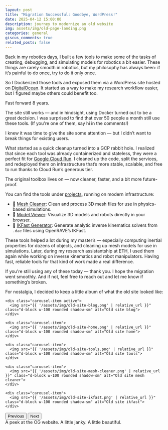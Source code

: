 ```yaml
---
layout: post
title: "Migration Successful: Goodbye, WordPress!"
date: 2025-04-12 15:00:00
description: journey to modernize an old website
img: assets/img/old-page-landing.png
categories: general
giscus_comments: true
related_posts: false
---
```


Back in my robotics days, I built a few tools to make some of the tasks of creating, debugging, and simulating models for robotics a bit easier. These things are rarely smooth in robotics, but my philosophy has always been: if it’s painful to do once, try to do it only once.

So I Dockerized those tools and exposed them via a WordPress site hosted on [DigitalOcean](https://www.digitalocean.com/). It started as a way to make my research workflow easier, but I figured maybe others could benefit too.

Fast forward 8 years.

The site still works — and in hindsight, using Docker turned out to be a great decision. I was surprised to find that over 50 people a month still use these tools. (If you're one of them, say hi in the comments!)

I knew it was time to give the site some attention — but I didn’t want to break things for existing users.

What started as a quick cleanup turned into a GCP rabbit hole. I realized that since each tool was already containerized and stateless, they were a perfect fit for [Google Cloud Run](https://cloud.google.com/run). I cleaned up the code, split the services, and redeployed them on infrastructure that’s more stable, scalable, and free to run thanks to Cloud Run’s generous tier.

The original toolbox lives on — now cleaner, faster, and a bit more future-proof.

You can find the tools under [projects](https://hamzamerzic.info/projects/), running on modern infrastructure:

- 🔧 [Mesh Cleaner](https://hamzamerzic.info/mesh_cleaner/): Clean and process 3D mesh files for use in physics-based simulations.
- 🧿 [Model Viewer](https://hamzamerzic.info/3d-viz/): Visualize 3D models and robots directly in your browser.
- 🤖 [IKFast Generator](https://hamzamerzic.info/ikfast/): Generate analytic inverse kinematics solvers from `.dae` files using OpenRAVE’s IKFast.

These tools helped a lot during my master’s — especially computing inertial properties for dozens of objects, and cleaning up mesh models for use in simulations. Later, during my research assistantship at ETH, I used them again while working on inverse kinematics and robot manipulators. Having fast, reliable tools for that kind of work made a real difference.

If you're still using any of these today — thank you. I hope the migration went smoothly. And if not, feel free to reach out and let me know if something’s broken.

For nostalgia, I decided to keep a little album of what the old site looked like:

<style>
  .masonry-gallery {
    column-count: 2;
    column-gap: 1rem;
  }

  @media (min-width: 768px) {
    .masonry-gallery {
      column-count: 3;
    }
  }

  .masonry-gallery a {
    display: inline-block;
    margin-bottom: 1rem;
    width: 100%;
  }

  .masonry-gallery img {
    width: 100%;
    height: auto;
    border-radius: 0.5rem;
    box-shadow: 0 2px 6px rgba(0, 0, 0, 0.1);
  }
</style>

<script src="https://cdn.jsdelivr.net/npm/@popperjs/core@2"></script>
<script src="https://cdn.jsdelivr.net/npm/bootstrap@5.3.3/dist/js/bootstrap.bundle.min.js"></script>

<div id="oldSiteCarousel" class="carousel slide carousel-fade mb-4" data-bs-ride="carousel">
  <div class="carousel-inner">

    <div class="carousel-item active">
      <img src="{{ '/assets/img/old-site-blog.png' | relative_url }}" class="d-block w-100 rounded shadow-sm" alt="Old site blog">
    </div>

    <div class="carousel-item">
      <img src="{{ '/assets/img/old-site-home.png' | relative_url }}" class="d-block w-100 rounded shadow-sm" alt="Old site home">
    </div>

    <div class="carousel-item">
      <img src="{{ '/assets/img/old-site-tools.png' | relative_url }}" class="d-block w-100 rounded shadow-sm" alt="Old site tools">
    </div>

    <div class="carousel-item">
      <img src="{{ '/assets/img/old-site-mesh-cleaner.png' | relative_url }}" class="d-block w-100 rounded shadow-sm" alt="Old site mesh cleaner">
    </div>

    <div class="carousel-item">
      <img src="{{ '/assets/img/old-site-ikfast.png' | relative_url }}" class="d-block w-100 rounded shadow-sm" alt="Old site ikfast">
    </div>

  </div>

  <button class="carousel-control-prev" type="button" data-bs-target="#oldSiteCarousel" data-bs-slide="prev">
    <span class="carousel-control-prev-icon" aria-hidden="true"></span>
    <span class="visually-hidden">Previous</span>
  </button>

  <button class="carousel-control-next" type="button" data-bs-target="#oldSiteCarousel" data-bs-slide="next">
    <span class="carousel-control-next-icon" aria-hidden="true"></span>
    <span class="visually-hidden">Next</span>
  </button>
</div>

<div class="caption mt-2">
  A peek at the OG website. A little janky. A little beautiful.
</div>
